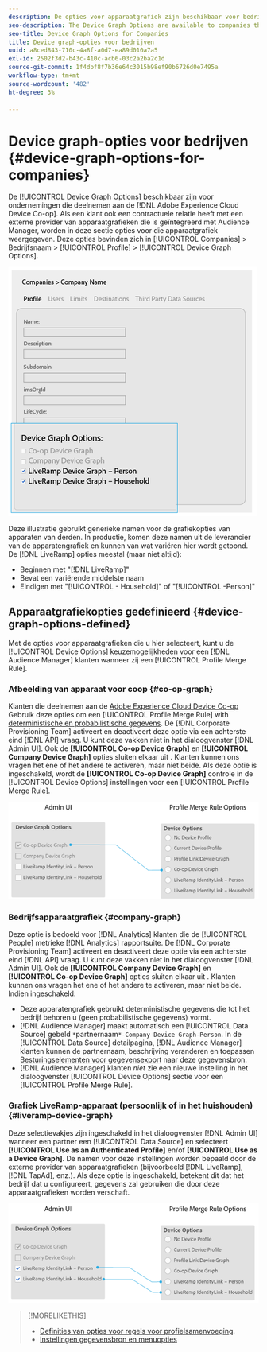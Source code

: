 ```yaml
---
description: De opties voor apparaatgrafiek zijn beschikbaar voor bedrijven die deelnemen aan de Adobe Experience Cloud Device Co-op. Als een klant ook een contractuele relatie heeft met een externe provider van apparaatgrafieken die is geïntegreerd met Audience Manager, worden in deze sectie opties voor die apparaatgrafiek weergegeven. U vindt deze opties in Bedrijven > bedrijfsnaam > Profiel > Opties apparaatgrafiek.
seo-description: The Device Graph Options are available to companies that participate in the Adobe Experience Cloud Device Co-op. If a customer also has a contractual relationship with a third-party device graph provider that is integrated with Audience Manager, this section will show options for that device graph. These options are located in Companies > company name > Profile > Device Graph Options.
seo-title: Device Graph Options for Companies
title: Device graph-opties voor bedrijven
uuid: a8ced843-710c-4a8f-a0d7-ea89d010a7a5
exl-id: 2502f3d2-b43c-410c-acb6-03c2a2ba2c1d
source-git-commit: 1f4dbf8f7b36e64c3015b98ef90b6726d0e7495a
workflow-type: tm+mt
source-wordcount: '482'
ht-degree: 3%

---
```


# Device graph-opties voor bedrijven {#device-graph-options-for-companies}

De [!UICONTROL Device Graph Options] beschikbaar zijn voor ondernemingen die deelnemen aan de [!DNL Adobe Experience Cloud Device Co-op]. Als een klant ook een contractuele relatie heeft met een externe provider van apparaatgrafieken die is geïntegreerd met Audience Manager, worden in deze sectie opties voor die apparaatgrafiek weergegeven. Deze opties bevinden zich in [!UICONTROL Companies] > Bedrijfsnaam > [!UICONTROL Profile] > [!UICONTROL Device Graph Options].

![](assets/adminUIdataSource.png)

Deze illustratie gebruikt generieke namen voor de grafiekopties van apparaten van derden. In productie, komen deze namen uit de leverancier van de apparatengrafiek en kunnen van wat variëren hier wordt getoond. De [!DNL LiveRamp] opties meestal (maar niet altijd):

* Beginnen met &quot;[!DNL LiveRamp]&quot;
* Bevat een variërende middelste naam
* Eindigen met &quot;[!UICONTROL - Household]&quot; of &quot;[!UICONTROL -Person]&quot;

## Apparaatgrafiekopties gedefinieerd {#device-graph-options-defined}

Met de opties voor apparaatgrafieken die u hier selecteert, kunt u de [!UICONTROL Device Options] keuzemogelijkheden voor een [!DNL Audience Manager] klanten wanneer zij een [!UICONTROL Profile Merge Rule].

### Afbeelding van apparaat voor coop {#co-op-graph}

Klanten die deelnemen aan de [Adobe Experience Cloud Device Co-op](https://experienceleague.adobe.com/docs/device-co-op/using/about/overview.html?lang=en) Gebruik deze opties om een [!UICONTROL Profile Merge Rule] with [deterministische en probabilistische gegevens](https://experienceleague.adobe.com/docs/device-co-op/using/device-graph/links.html?lang=en). De [!DNL Corporate Provisioning Team] activeert en deactiveert deze optie via een achterste eind [!DNL API] vraag. U kunt deze vakken niet in het dialoogvenster [!DNL Admin UI]. Ook de **[!UICONTROL Co-op Device Graph]** en **[!UICONTROL Company Device Graph]** opties sluiten elkaar uit . Klanten kunnen ons vragen het ene of het andere te activeren, maar niet beide. Als deze optie is ingeschakeld, wordt de **[!UICONTROL Co-op Device Graph]** controle in de [!UICONTROL Device Options] instellingen voor een [!UICONTROL Profile Merge Rule].

![](assets/adminUI1.png)

### Bedrijfsapparaatgrafiek {#company-graph}

Deze optie is bedoeld voor [!DNL Analytics] klanten die de [!UICONTROL People] metrieke [!DNL Analytics] rapportsuite. De [!DNL Corporate Provisioning Team] activeert en deactiveert deze optie via een achterste eind [!DNL API] vraag. U kunt deze vakken niet in het dialoogvenster [!DNL Admin UI]. Ook de **[!UICONTROL Company Device Graph]** en **[!UICONTROL Co-op Device Graph]** opties sluiten elkaar uit . Klanten kunnen ons vragen het ene of het andere te activeren, maar niet beide. Indien ingeschakeld:

* Deze apparatengrafiek gebruikt deterministische gegevens die tot het bedrijf behoren u (geen probabilistische gegevens) vormt.
* [!DNL Audience Manager] maakt automatisch een [!UICONTROL Data Source] gebeld `*`partnernaam`*-Company Device Graph-Person`. In de [!UICONTROL Data Source] detailpagina, [!DNL Audience Manager] klanten kunnen de partnernaam, beschrijving veranderen en toepassen [Besturingselementen voor gegevensexport](https://experienceleague.adobe.com/docs/device-co-op/using/device-graph/links.html?lang=en) naar deze gegevensbron.
* [!DNL Audience Manager] klanten *niet* zie een nieuwe instelling in het dialoogvenster [!UICONTROL Device Options] sectie voor een [!UICONTROL Profile Merge Rule].

### Grafiek LiveRamp-apparaat (persoonlijk of in het huishouden) {#liveramp-device-graph}

Deze selectievakjes zijn ingeschakeld in het dialoogvenster [!DNL Admin UI] wanneer een partner een [!UICONTROL Data Source] en selecteert **[!UICONTROL Use as an Authenticated Profile]** en/of **[!UICONTROL Use as a Device Graph]**. De namen voor deze instellingen worden bepaald door de externe provider van apparaatgrafieken (bijvoorbeeld [!DNL LiveRamp], [!DNL TapAd], enz.). Als deze optie is ingeschakeld, betekent dit dat het bedrijf dat u configureert, gegevens zal gebruiken die door deze apparaatgrafieken worden verschaft.

![](assets/adminUI2.png)

>[!MORELIKETHIS]
>
>* [Definities van opties voor regels voor profielsamenvoeging](https://experienceleague.adobe.com/docs/audience-manager/user-guide/features/profile-merge-rules/merge-rule-definitions.html?lang=en).
>* [Instellingen gegevensbron en menuopties](https://experienceleague.adobe.com/docs/audience-manager/user-guide/features/data-sources/datasources-list-and-settings.html?lang=en)

